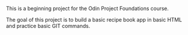 This is a beginning project for the Odin Project Foundations course.

The goal of this project is to build a basic recipe book app in basic HTML and practice basic GIT commands. 